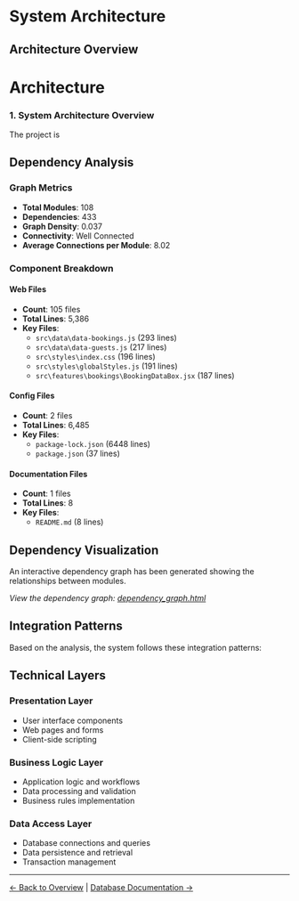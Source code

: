 # System Architecture

## Architecture Overview

**Architecture**
===============

### 1. System Architecture Overview

The project is

## Dependency Analysis

### Graph Metrics
- **Total Modules**: 108
- **Dependencies**: 433
- **Graph Density**: 0.037
- **Connectivity**: Well Connected
- **Average Connections per Module**: 8.02

### Component Breakdown

#### Web Files
- **Count**: 105 files
- **Total Lines**: 5,386
- **Key Files**:
  - `src\data\data-bookings.js` (293 lines)
  - `src\data\data-guests.js` (217 lines)
  - `src\styles\index.css` (196 lines)
  - `src\styles\globalStyles.js` (191 lines)
  - `src\features\bookings\BookingDataBox.jsx` (187 lines)

#### Config Files
- **Count**: 2 files
- **Total Lines**: 6,485
- **Key Files**:
  - `package-lock.json` (6448 lines)
  - `package.json` (37 lines)

#### Documentation Files
- **Count**: 1 files
- **Total Lines**: 8
- **Key Files**:
  - `README.md` (8 lines)


## Dependency Visualization

An interactive dependency graph has been generated showing the relationships between modules.

*View the dependency graph: [dependency_graph.html](../dependency_graph.html)*

## Integration Patterns

Based on the analysis, the system follows these integration patterns:

## Technical Layers

### Presentation Layer
- User interface components
- Web pages and forms
- Client-side scripting

### Business Logic Layer  
- Application logic and workflows
- Data processing and validation
- Business rules implementation

### Data Access Layer
- Database connections and queries
- Data persistence and retrieval
- Transaction management

---

[← Back to Overview](./index.md) | [Database Documentation →](./database.md)
